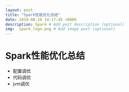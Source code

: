 ```yaml
---
layout: post
title: "Spark性能优化总结"
date: 2019-08-28 14:17:45 +0800
description: Spark # Add post description (optional)
img:  spark_logo.png # Add image post (optional)
---
```


# Spark性能优化总结
- 配置调优
- 代码调优
- jvm调优
